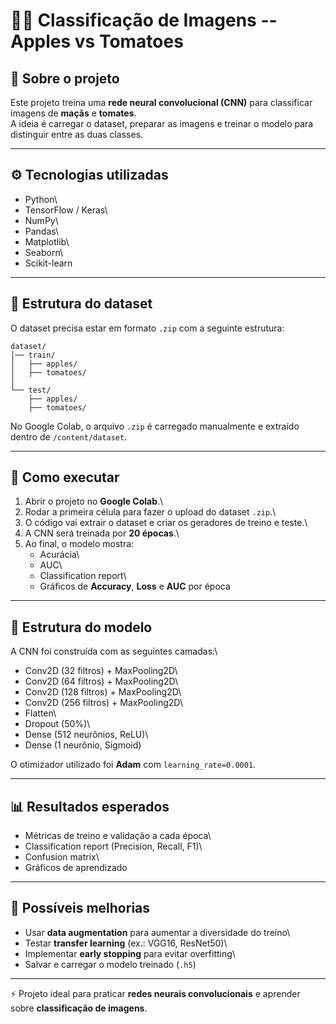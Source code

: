 # 🍎🍅 Classificação de Imagens -- Apples vs Tomatoes

## 📌 Sobre o projeto

Este projeto treina uma **rede neural convolucional (CNN)** para
classificar imagens de **maçãs** e **tomates**.\
A ideia é carregar o dataset, preparar as imagens e treinar o modelo
para distinguir entre as duas classes.

------------------------------------------------------------------------

## ⚙️ Tecnologias utilizadas

-   Python\
-   TensorFlow / Keras\
-   NumPy\
-   Pandas\
-   Matplotlib\
-   Seaborn\
-   Scikit-learn

------------------------------------------------------------------------

## 📂 Estrutura do dataset

O dataset precisa estar em formato `.zip` com a seguinte estrutura:

    dataset/
    │── train/
    │   ├── apples/
    │   ├── tomatoes/
    │
    └── test/
        ├── apples/
        ├── tomatoes/

No Google Colab, o arquivo `.zip` é carregado manualmente e extraído
dentro de `/content/dataset`.

------------------------------------------------------------------------

## 🚀 Como executar

1.  Abrir o projeto no **Google Colab**.\
2.  Rodar a primeira célula para fazer o upload do dataset `.zip`.\
3.  O código vai extrair o dataset e criar os geradores de treino e
    teste.\
4.  A CNN será treinada por **20 épocas**.\
5.  Ao final, o modelo mostra:
    -   Acurácia\
    -   AUC\
    -   Classification report\
    -   Gráficos de **Accuracy**, **Loss** e **AUC** por época

------------------------------------------------------------------------

## 🧠 Estrutura do modelo

A CNN foi construída com as seguintes camadas:\
- Conv2D (32 filtros) + MaxPooling2D\
- Conv2D (64 filtros) + MaxPooling2D\
- Conv2D (128 filtros) + MaxPooling2D\
- Conv2D (256 filtros) + MaxPooling2D\
- Flatten\
- Dropout (50%)\
- Dense (512 neurônios, ReLU)\
- Dense (1 neurônio, Sigmoid)

O otimizador utilizado foi **Adam** com `learning_rate=0.0001`.

------------------------------------------------------------------------

## 📊 Resultados esperados

-   Métricas de treino e validação a cada época\
-   Classification report (Precision, Recall, F1)\
-   Confusion matrix\
-   Gráficos de aprendizado

------------------------------------------------------------------------

## 🔮 Possíveis melhorias

-   Usar **data augmentation** para aumentar a diversidade do treino\
-   Testar **transfer learning** (ex.: VGG16, ResNet50)\
-   Implementar **early stopping** para evitar overfitting\
-   Salvar e carregar o modelo treinado (`.h5`)

------------------------------------------------------------------------

⚡ Projeto ideal para praticar **redes neurais convolucionais** e
aprender sobre **classificação de imagens**.
